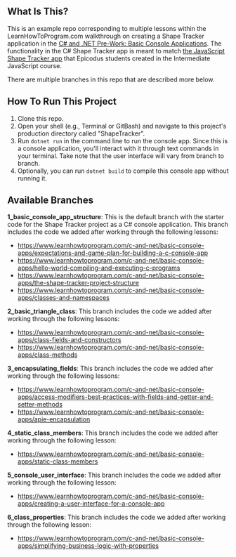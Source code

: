 ## What Is This?

This is an example repo corresponding to multiple lessons within the LearnHowToProgram.com walkthrough on creating a Shape Tracker application in the [C# and .NET Pre-Work: Basic Console Applications](https://www.learnhowtoprogram.com/c-and-net/basic-console-apps/). The functionality in the C# Shape Tracker app is meant to match [the JavaScript Shape Tracker app](https://github.com/epicodus-lessons/section-5-shape-tracker/tree/3_multiple_business_logic_files) that Epicodus students created in the Intermediate JavaScript course.

There are multiple branches in this repo that are described more below.

## How To Run This Project

1. Clone this repo.
2. Open your shell (e.g., Terminal or GitBash) and navigate to this project's production directory called "ShapeTracker". 
3. Run `dotnet run` in the command line to run the console app. Since this is a console application, you'll interact with it through text commands in your terminal. Take note that the user interface will vary from branch to branch.
4. Optionally, you can run `dotnet build` to compile this console app without running it.

## Available Branches

**1_basic_console_app_structure**: This is the default branch with the starter code for the Shape Tracker project as a C# console application.  This branch includes the code we added after working through the following lessons:

- https://www.learnhowtoprogram.com/c-and-net/basic-console-apps/expectations-and-game-plan-for-building-a-c-console-app
- https://www.learnhowtoprogram.com/c-and-net/basic-console-apps/hello-world-compiling-and-executing-c-programs
- https://www.learnhowtoprogram.com/c-and-net/basic-console-apps/the-shape-tracker-project-structure
- https://www.learnhowtoprogram.com/c-and-net/basic-console-apps/classes-and-namespaces

**2_basic_triangle_class**: This branch includes the code we added after working through the following lessons:

- https://www.learnhowtoprogram.com/c-and-net/basic-console-apps/class-fields-and-constructors
- https://www.learnhowtoprogram.com/c-and-net/basic-console-apps/class-methods

**3_encapsulating_fields**: This branch includes the code we added after working through the following lessons:

- https://www.learnhowtoprogram.com/c-and-net/basic-console-apps/access-modifiers-best-practices-with-fields-and-getter-and-setter-methods
- https://www.learnhowtoprogram.com/c-and-net/basic-console-apps/apie-encapsulation

**4_static_class_members**: This branch includes the code we added after working through the following lesson:

- https://www.learnhowtoprogram.com/c-and-net/basic-console-apps/static-class-members

**5_console_user_interface**: This branch includes the code we added after working through the following lesson:

- https://www.learnhowtoprogram.com/c-and-net/basic-console-apps/creating-a-user-interface-for-a-console-app

**6_class_properties**: This branch includes the code we added after working through the following lesson:

- https://www.learnhowtoprogram.com/c-and-net/basic-console-apps/simplifying-business-logic-with-properties